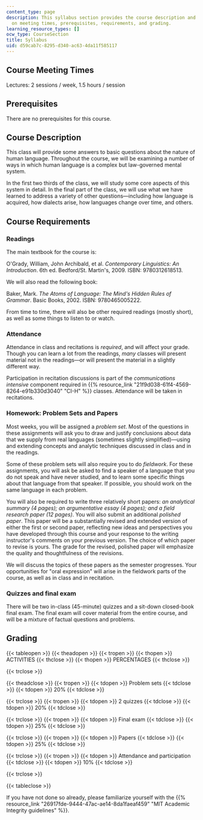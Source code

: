 ```yaml
---
content_type: page
description: This syllabus section provides the course description and information
  on meeting times, prerequisites, requirements, and grading.
learning_resource_types: []
ocw_type: CourseSection
title: Syllabus
uid: d59cab7c-8295-d340-ac63-4da11f585117
---
```


Course Meeting Times
--------------------

Lectures: 2 sessions / week, 1.5 hours / session

Prerequisites
-------------

There are no prerequisites for this course.

Course Description
------------------

This class will provide some answers to basic questions about the nature of human language. Throughout the course, we will be examining a number of ways in which human language is a complex but law-governed mental system.

In the first two thirds of the class, we will study some core aspects of this system in detail. In the final part of the class, we will use what we have learned to address a variety of other questions—including how language is acquired, how dialects arise, how languages change over time, and others.

Course Requirements
-------------------

### Readings

The main textbook for the course is:

O'Grady, William, John Archibald, et al. _Contemporary Linguistics: An Introduction_. 6th ed. Bedford/St. Martin's, 2009. ISBN: 9780312618513.

We will also read the following book:

Baker, Mark. _The Atoms of Language: The Mind's Hidden Rules of Grammar_. Basic Books, 2002. ISBN: 9780465005222.

From time to time, there will also be other required readings (mostly short), as well as some things to listen to or watch.

### Attendance

Attendance in class and recitations is _required_, and will affect your grade. Though you can learn a lot from the readings, _many_ classes will present material not in the readings—or will present the material in a slightly different way.

Participation in recitation discussions is part of the _communications intensive_ component required in {{% resource_link "21f9d038-61f4-4569-8264-e91b330d3040" "CI-H" %}} classes. Attendance will be taken in recitations.

### Homework: Problem Sets and Papers

Most weeks, you will be assigned a _problem set_. Most of the questions in these assignments will ask you to draw and justify conclusions about data that we supply from real languages (sometimes slightly simplified)—using and extending concepts and analytic techniques discussed in class and in the readings.

Some of these problem sets will also require you to do _fieldwork_. For these assignments, you will ask be asked to find a speaker of a language that you do not speak and have never studied, and to learn some specific things about that language from that speaker. If possible, you should work on the same language in each problem.

You will also be required to write three relatively short papers: _an analytical summary (4 pages); an argumentative essay (4 pages); and a field research paper (12 pages)_. You will also submit an additional _polished paper_. This paper will be a substantially revised and extended version of either the first or second paper, reflecting new ideas and perspectives you have developed through this course and your response to the writing instructor's comments on your previous version. The choice of which paper to revise is yours. The grade for the revised, polished paper will emphasize the quality and thoughtfulness of the revisions.

We will discuss the topics of these papers as the semester progresses. Your opportunities for "oral expression" will arise in the fieldwork parts of the course, as well as in class and in recitation.

### Quizzes and final exam

There will be two in-class (45-minute) quizzes and a sit-down closed-book final exam. The final exam will cover material from the entire course, and will be a mixture of factual questions and problems.

Grading
-------

{{< tableopen >}}
{{< theadopen >}}
{{< tropen >}}
{{< thopen >}}
ACTIVITIES
{{< thclose >}}
{{< thopen >}}
PERCENTAGES
{{< thclose >}}

{{< trclose >}}

{{< theadclose >}}
{{< tropen >}}
{{< tdopen >}}
Problem sets
{{< tdclose >}}
{{< tdopen >}}
20%
{{< tdclose >}}

{{< trclose >}}
{{< tropen >}}
{{< tdopen >}}
2 quizzes
{{< tdclose >}}
{{< tdopen >}}
20%
{{< tdclose >}}

{{< trclose >}}
{{< tropen >}}
{{< tdopen >}}
Final exam
{{< tdclose >}}
{{< tdopen >}}
25%
{{< tdclose >}}

{{< trclose >}}
{{< tropen >}}
{{< tdopen >}}
Papers
{{< tdclose >}}
{{< tdopen >}}
25%
{{< tdclose >}}

{{< trclose >}}
{{< tropen >}}
{{< tdopen >}}
Attendance and participation
{{< tdclose >}}
{{< tdopen >}}
10%
{{< tdclose >}}

{{< trclose >}}

{{< tableclose >}}

If you have not done so already, please familiarize yourself with the {{% resource_link "26917fde-9444-47ac-ae14-8da1faeaf459" "MIT Academic Integrity guidelines" %}}.